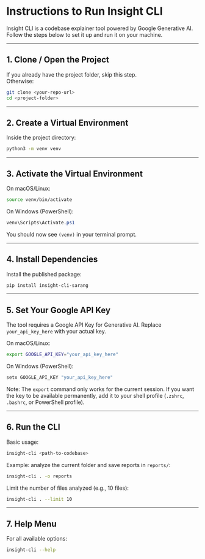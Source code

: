 # Instructions to Run Insight CLI

Insight CLI is a codebase explainer tool powered by Google Generative AI.  
Follow the steps below to set it up and run it on your machine.

---

## 1. Clone / Open the Project
If you already have the project folder, skip this step.  
Otherwise:
```bash
git clone <your-repo-url>
cd <project-folder>
```

---

## 2. Create a Virtual Environment

Inside the project directory:

```bash
python3 -m venv venv
```

---

## 3. Activate the Virtual Environment

On macOS/Linux:

```bash
source venv/bin/activate
```

On Windows (PowerShell):

```powershell
venv\Scripts\Activate.ps1
```

You should now see `(venv)` in your terminal prompt.

---

## 4. Install Dependencies

Install the published package:

```bash
pip install insight-cli-sarang
```

---

## 5. Set Your Google API Key

The tool requires a Google API Key for Generative AI.
Replace `your_api_key_here` with your actual key.

On macOS/Linux:

```bash
export GOOGLE_API_KEY="your_api_key_here"
```

On Windows (PowerShell):

```powershell
setx GOOGLE_API_KEY "your_api_key_here"
```

Note: The `export` command only works for the current session.
If you want the key to be available permanently, add it to your shell profile (`.zshrc`, `.bashrc`, or PowerShell profile).

---

## 6. Run the CLI

Basic usage:

```bash
insight-cli <path-to-codebase>
```

Example: analyze the current folder and save reports in `reports/`:

```bash
insight-cli . -o reports
```

Limit the number of files analyzed (e.g., 10 files):

```bash
insight-cli . --limit 10
```

---

## 7. Help Menu

For all available options:

```bash
insight-cli --help
```
